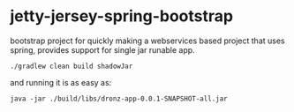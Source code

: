 # jetty-jersey-spring-bootstrap
bootstrap project for quickly making a webservices based project that uses spring, provides support for single jar runable app.

    ./gradlew clean build shadowJar
    
and running it is as easy as:

    java -jar ./build/libs/dronz-app-0.0.1-SNAPSHOT-all.jar
  
